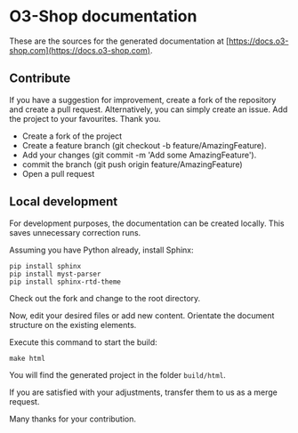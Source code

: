 # O3-Shop documentation

These are the sources for the generated documentation at [https://docs.o3-shop.com](https://docs.o3-shop.com).

## Contribute

If you have a suggestion for improvement, create a fork of the repository and create a pull request. Alternatively, you can simply create an issue. Add the project to your favourites. Thank you.

- Create a fork of the project
- Create a feature branch (git checkout -b feature/AmazingFeature).
- Add your changes (git commit -m 'Add some AmazingFeature').
- commit the branch (git push origin feature/AmazingFeature)
- Open a pull request

## Local development

For development purposes, the documentation can be created locally. This saves unnecessary correction runs.

Assuming you have Python already, install Sphinx:

```
pip install sphinx
pip install myst-parser
pip install sphinx-rtd-theme
```

Check out the fork and change to the root directory. 

Now, edit your desired files or add new content. Orientate the document structure on the existing elements.

Execute this command to start the build:

```
make html
```

You will find the generated project in the folder `build/html`.

If you are satisfied with your adjustments, transfer them to us as a merge request.

Many thanks for your contribution.
